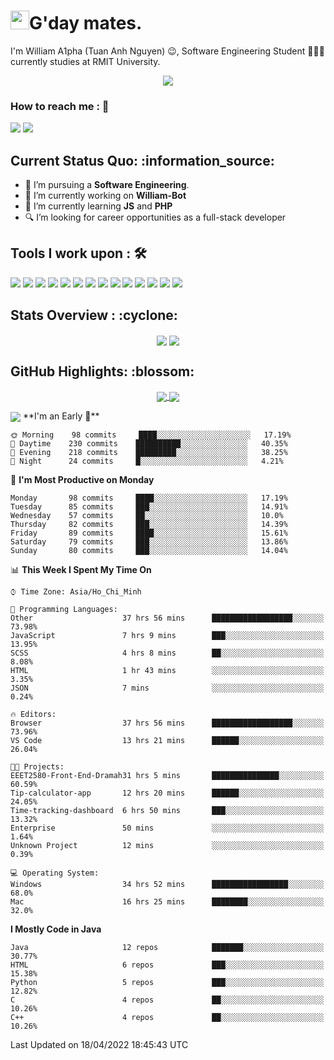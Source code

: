 <h1><img src="https://emojis.slackmojis.com/emojis/images/1531849430/4246/blob-sunglasses.gif?1531849430" width="30"/>G'day mates.</h1>

I'm William A1pha (Tuan Anh Nguyen) 😉, Software Engineering Student 👨🏻‍💻 currently studies at RMIT University.
<p align="center"><img src="https://readme-typing-svg.herokuapp.com?vCenter=true&width=500&lines=Software+Engineering+Student;Year+Two;RMIT+University" /></p>

### How to reach me : :iphone:
<a href="mailto: tuananh131001@gmail.com">
<a href="https://www.linkedin.com/in/tu%E1%BA%A5n-anh-nguy%E1%BB%85n-2051281b4/"><img src="https://img.shields.io/badge/WilliamA1pha-%230077B5.svg?&style=for-the-badge&logo=linkedin&logoColor=white" ></a>  <a href="http://discordapp.com/users/331413468202926081"><img src="https://img.shields.io/badge/Discord-5865F2?style=for-the-badge&logo=discord&logoColor=white" ></a>  
  
 <h2>Current Status Quo: :information_source:</h2>
  
- 💼 I’m pursuing a <strong>Software Engineering</strong>.
- 🔭 I’m currently working on <strong>William-Bot</strong> 
- 🌱 I’m currently learning <strong>JS</strong> and <strong>PHP</strong>
- 🔍 I’m looking for career opportunities as a full-stack developer
 <h2>Tools I work upon : 🛠</h2>
  
<!-- <img src="">   -->
<img src="https://img.shields.io/badge/HTML5-E34F26?style=for-the-badge&logo=html5&logoColor=white">  <img src="https://img.shields.io/badge/CSS3-1572B6?style=for-the-badge&logo=css3&logoColor=white">   <img src="https://img.shields.io/badge/Java%20-%23E00033.svg?&style=for-the-badge&logo=java&logoColor=white">   <img src="https://img.shields.io/badge/python%20-%2314354C.svg?&style=for-the-badge&logo=python&logoColor=white">   <img src="https://img.shields.io/badge/c++%20-%2300599C.svg?&style=for-the-badge&logo=c%2B%2B&logoColor=white">   <img src="https://img.shields.io/badge/MySQL-005C84?style=for-the-badge&logo=mysql&logoColor=white">    <img src="https://img.shields.io/badge/git%20-%23F05032.svg?&style=for-the-badge&logo=git&logoColor=white"/>   <img src="http://img.shields.io/badge/-VS%20Code-000000?style=for-the-badge&logo=Visual-studio-code&logoColor=blue"> <img src="https://img.shields.io/badge/Arduino_IDE-00979D?style=for-the-badge&logo=arduino&logoColor=white"> <img src="https://img.shields.io/badge/Codewars-B1361E?style=for-the-badge&logo=Codewars&logoColor=white"> <img src="https://img.shields.io/badge/PyCharm-000000.svg?&style=for-the-badge&logo=PyCharm&logoColor=white"> <img src="https://img.shields.io/badge/Visual_Studio-5C2D91?style=for-the-badge&logo=visual%20studio&logoColor=white">  <img src="https://img.shields.io/badge/Visual_Studio_Code-0078D4?style=for-the-badge&logo=visual%20studio%20code&logoColor=white"> <img src="https://img.shields.io/badge/-Hackerrank-2EC866?style=for-the-badge&logo=HackerRank&logoColor=white">

  <h2>Stats Overview : :cyclone: </h2>
  <p align="center">
<img align="center" src="https://github-readme-stats.vercel.app/api?username=wi2liamalpha&show_icons=true&count_private=true&hide=stars&include_all_commits=false&theme=aura" />
<img align="center" src="https://github-profile-trophy.vercel.app/?username=wi2liamalpha&theme=dracula&no-bg=true&row=1"/>
  </p>

  <h2>GitHub Highlights: :blossom:</h2>
  <p align="center">
<a href="">
  <img align="center" src="https://github-readme-stats.vercel.app/api/top-langs/?username=wi2liamalpha&langs_count=8&layout=compact&theme=material-palenight&hide=html,Tcl" />
</a>
<a href="">
  <img align="center" src="http://github-readme-streak-stats.herokuapp.com?user=wi2liamalpha&theme=material-palenight"/>
</a>
  </p>
 <img align="center" src="https://activity-graph.herokuapp.com/graph?username=wi2liamalpha&theme=react-dark"/>
<!--START_SECTION:waka-->
**I'm an Early 🐤** 

```text
🌞 Morning    98 commits     ████░░░░░░░░░░░░░░░░░░░░░   17.19% 
🌆 Daytime    230 commits    ██████████░░░░░░░░░░░░░░░   40.35% 
🌃 Evening    218 commits    █████████░░░░░░░░░░░░░░░░   38.25% 
🌙 Night      24 commits     █░░░░░░░░░░░░░░░░░░░░░░░░   4.21%

```
📅 **I'm Most Productive on Monday** 

```text
Monday       98 commits     ████░░░░░░░░░░░░░░░░░░░░░   17.19% 
Tuesday      85 commits     ███░░░░░░░░░░░░░░░░░░░░░░   14.91% 
Wednesday    57 commits     ██░░░░░░░░░░░░░░░░░░░░░░░   10.0% 
Thursday     82 commits     ███░░░░░░░░░░░░░░░░░░░░░░   14.39% 
Friday       89 commits     ████░░░░░░░░░░░░░░░░░░░░░   15.61% 
Saturday     79 commits     ███░░░░░░░░░░░░░░░░░░░░░░   13.86% 
Sunday       80 commits     ███░░░░░░░░░░░░░░░░░░░░░░   14.04%

```


📊 **This Week I Spent My Time On** 

```text
⌚︎ Time Zone: Asia/Ho_Chi_Minh

💬 Programming Languages: 
Other                    37 hrs 56 mins      ██████████████████░░░░░░░   73.98% 
JavaScript               7 hrs 9 mins        ███░░░░░░░░░░░░░░░░░░░░░░   13.95% 
SCSS                     4 hrs 8 mins        ██░░░░░░░░░░░░░░░░░░░░░░░   8.08% 
HTML                     1 hr 43 mins        ░░░░░░░░░░░░░░░░░░░░░░░░░   3.35% 
JSON                     7 mins              ░░░░░░░░░░░░░░░░░░░░░░░░░   0.24%

🔥 Editors: 
Browser                  37 hrs 56 mins      ██████████████████░░░░░░░   73.96% 
VS Code                  13 hrs 21 mins      ██████░░░░░░░░░░░░░░░░░░░   26.04%

🐱‍💻 Projects: 
EEET2580-Front-End-Dramah31 hrs 5 mins       ███████████████░░░░░░░░░░   60.59% 
Tip-calculator-app       12 hrs 20 mins      ██████░░░░░░░░░░░░░░░░░░░   24.05% 
Time-tracking-dashboard  6 hrs 50 mins       ███░░░░░░░░░░░░░░░░░░░░░░   13.32% 
Enterprise               50 mins             ░░░░░░░░░░░░░░░░░░░░░░░░░   1.64% 
Unknown Project          12 mins             ░░░░░░░░░░░░░░░░░░░░░░░░░   0.39%

💻 Operating System: 
Windows                  34 hrs 52 mins      █████████████████░░░░░░░░   68.0% 
Mac                      16 hrs 25 mins      ████████░░░░░░░░░░░░░░░░░   32.0%

```

**I Mostly Code in Java** 

```text
Java                     12 repos            ███████░░░░░░░░░░░░░░░░░░   30.77% 
HTML                     6 repos             ███░░░░░░░░░░░░░░░░░░░░░░   15.38% 
Python                   5 repos             ███░░░░░░░░░░░░░░░░░░░░░░   12.82% 
C                        4 repos             ██░░░░░░░░░░░░░░░░░░░░░░░   10.26% 
C++                      4 repos             ██░░░░░░░░░░░░░░░░░░░░░░░   10.26%

```



 Last Updated on 18/04/2022 18:45:43 UTC
<!--END_SECTION:waka-->
